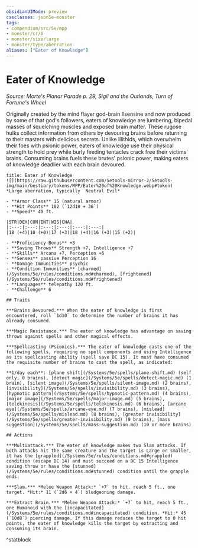 ```yaml
---
obsidianUIMode: preview
cssclasses: json5e-monster
tags:
- compendium/src/5e/mpp
- monster/cr/6
- monster/size/large
- monster/type/aberration
aliases: ["Eater of Knowledge"]
---
```

# Eater of Knowledge
*Source: Morte's Planar Parade p. 29, Sigil and the Outlands, Turn of Fortune's Wheel*  

Originally created by the mind flayer god-brain Ilsensine and now produced by some of that god's followers, eaters of knowledge are lumbering, bipedal masses of squelching muscles and exposed brain matter. These rugose hulks collect information from others by devouring brains before returning to their masters with delicious secrets. Unlike illithids, which overwhelm their foes with psionic power, eaters of knowledge use their physical strength to hold prey while burly feeding tentacles crack free their victims' brains. Consuming brains fuels these brutes' psionic power, making eaters of knowledge deadlier with each brain devoured.

```ad-statblock
title: Eater of Knowledge
![](https://raw.githubusercontent.com/5etools-mirror-2/5etools-img/main/bestiary/tokens/MPP/Eater%20of%20Knowledge.webp#token)
*Large aberration, typically  Neutral Evil*

- **Armor Class** 15 (natural armor)
- **Hit Points** 102 (`12d10 + 36`)
- **Speed** 40 ft.

|STR|DEX|CON|INT|WIS|CHA|
|:---:|:---:|:---:|:---:|:---:|:---:|
|18 (+4)|10 (+0)|17 (+3)|18 (+4)|16 (+3)|15 (+2)|

- **Proficiency Bonus** +3
- **Saving Throws** Strength +7, Intelligence +7
- **Skills** Arcana +7, Perception +6
- **Senses** passive Perception 16
- **Damage Immunities** psychic
- **Condition Immunities** [charmed](/Systems/5e/rules/conditions.md#charmed), [frightened](/Systems/5e/rules/conditions.md#frightened)
- **Languages** telepathy 120 ft.
- **Challenge** 6

## Traits

***Brains Devoured.*** When the eater of knowledge is first encountered, roll `1d10` to determine the number of brains it has already consumed.

***Magic Resistance.*** The eater of knowledge has advantage on saving throws against spells and other magical effects.

***Spellcasting (Psionics).*** The eater of knowledge casts one of the following spells, requiring no spell components and using Intelligence as its spellcasting ability (spell save DC 15). It must have consumed the requisite number of brains to cast the spell, as indicated:

**1/day each**: [plane shift](/Systems/5e/spells/plane-shift.md) (self only, 0 brains), [detect magic](/Systems/5e/spells/detect-magic.md) (1 brain), [silent image](/Systems/5e/spells/silent-image.md) (2 brains), [invisibility](/Systems/5e/spells/invisibility.md) (3 brains), [hypnotic pattern](/Systems/5e/spells/hypnotic-pattern.md) (4 brains), [major image](/Systems/5e/spells/major-image.md) (5 brains), [telekinesis](/Systems/5e/spells/telekinesis.md) (6 brains), [arcane eye](/Systems/5e/spells/arcane-eye.md) (7 brains), [mislead](/Systems/5e/spells/mislead.md) (8 brains), [greater invisibility](/Systems/5e/spells/greater-invisibility.md) (9 brains), [mass suggestion](/Systems/5e/spells/mass-suggestion.md) (10 or more brains)

## Actions

***Multiattack.*** The eater of knowledge makes two Slam attacks. If both attacks hit the same creature and the target is Large or smaller, it has the [grappled](/Systems/5e/rules/conditions.md#grappled) condition (escape DC 14) and must succeed on a DC 15 Intelligence saving throw or have the [stunned](/Systems/5e/rules/conditions.md#stunned) condition until the grapple ends.

***Slam.*** *Melee Weapon Attack:* `+7` to hit, reach 5 ft., one target. *Hit:* 11 (`2d6 + 4`) bludgeoning damage.

***Extract Brain.*** *Melee Weapon Attack:* `+7` to hit, reach 5 ft., one Humanoid with the [incapacitated](/Systems/5e/rules/conditions.md#incapacitated) condition. *Hit:* 45 (`10d8`) piercing damage. If this damage reduces the target to 0 hit points, the eater of knowledge kills the target by extracting and consuming its brain.
```
^statblock